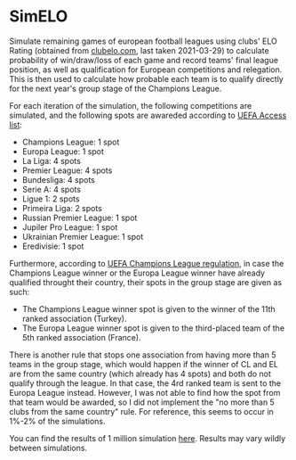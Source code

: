 # SimELO

Simulate remaining games of european football leagues using clubs' ELO Rating (obtained from [clubelo.com](http://clubelo.com/), last taken 2021-03-29) 
to calculate probability of win/draw/loss of each game and record teams' final league position, as well as qualification for European competitions
and relegation. This is then used to calculate how probable each team is to qualify directly for the next year's group stage of the Champions League.


For each iteration of the simulation, the following competitions are simulated, and the following spots are awareded according to
[UEFA Access list](https://www.uefa.com/MultimediaFiles/Download/uefaorg/General/02/58/61/42/2586142_DOWNLOAD.pdf):

- Champions League: 1 spot
- Europa League: 1 spot
- La Liga: 4 spots
- Premier League: 4 spots
- Bundesliga: 4 spots
- Serie A: 4 spots
- Ligue 1: 2 spots
- Primeira Liga: 2 spots
- Russian Premier League: 1 spot
- Jupiler Pro League: 1 spot
- Ukrainian Premier League: 1 spot
- Eredivisie: 1 spot

Furthermore, according to [UEFA Champions League regulation](https://documents.uefa.com/r/Regulations-of-the-UEFA-Champions-League-2020/21/Article-3-Entries-for-the-competition-Online), in case the Champions League winner or the Europa League winner have already qualified throught their country,
their spots in the group stage are given as such:

- The Champions League winner spot is given to the winner of the 11th ranked association (Turkey).
- The Europa League winner spot is given to the third-placed team of the 5th ranked association (France).

There is another rule that stops one association from having more than 5 teams in the group stage, which would happen if the winner of CL and EL are from the same country
(which already has 4 spots) and both do not qualify through the league. In that case, the 4rd ranked team is sent to the Europa League instead.
However, I was not able to find how the spot from that team would be awarded, so I did not implement the "no more than 5 clubs from the same country" rule.
For reference, this seems to occur in 1%-2% of the simulations.

You can find the results of 1 million simulation [here](cl_groups.json). Results may vary wildly between simulations.